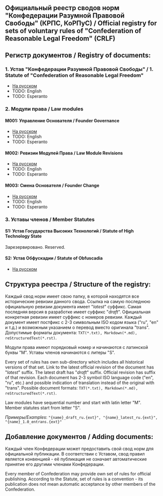 
## Официальный реестр сводов норм "Конфедерации Разумной Правовой Свободы" (КРПС, КоРПуС) / Official registry for sets of voluntary rules of "Confederation of Reasonable Legal Freedom" (CRLF)

## Регистр документов / Registry of documents:

### 1. Устав "Конфедерации Разумной Правовой Свободы" / 1. Statute of "Confederation of Reasonable Legal Freedom"

* [На русском](./0_CRLF_Statute/0_CRLF_Statute_1.1_ru.md)
* TODO: English
* TODO: Esperanto

### 2. Модули права / Law modules

#### M001: Управление Основателя / Founder Governance

* [На русском](./M001_Founder_Governance/Founder_Governance_1.0_ru.md)
* TODO: English
* TODO: Esperanto

#### M002: Ревизии Модулей Права / Law Module Revisions

* [На русском](./M002_LawModuleRevisions/LawModuleRevisions_1.0_ru.md)
* TODO: English
* TODO: Esperanto

#### M003: Смена Основателя / Founder Change

* [На русском](./M003_FounderChange/FounderChange_1.0_ru.md)
* TODO: English
* TODO: Esperanto

### 3. Уставы членов / Member Statutes

#### S1: Устав Государства Высоких Технологий / Statute of High Technology State

Зарезервировано. Reserved.

#### S2: Устав Обфускадии / Statute of Obfuscadia

* [На русском](./S2_Obfuscadia/Obfuscadia_1.0_ru.md)

## Структура реестра / Structure of the registry:

Каждый свод норм имеет свою папку, в которой находятся все исторические ревизии данного свода. Ссылка на самую последнюю официальную ревизии документа имеет "_latest_" суффикс. Самая последняя версия в разработке имеет суффикс "_draft_". Официальная конкретная ревизии имеет суффикс с номеров ревизии. Каждый документ имеет постфикс с 2-3 символьным ISO кодом языка ("ru", "en" и т.д.) и возможным указанием о перевод вместо оригинала "trans". Допустимые форматы документа: `TXT(*.txt), Markdown(*.md), reStructuredText(*.rst)`.

Модули права имеют порядковый номер и начинаются с латинской буквы "M". Уставы членов начинаются с литеры "S".

Every set of rules has own sub-directory which includes all historical versions of that set. Link to the latest official revision of the document has "_latest_" suffix. The latest draft has "_draft_" suffix. Official revision has suffix of that revision. Each document has 2-3 symbol ISO language code ("en", "ru", etc.) and possible indication of translation instead of the original with "trans". Possible document formats: `TXT(*.txt), Markdown(*.md), reStructuredText(*.rst)`.

Law modules have sequential number and start with latin letter "M". Member statutes start from letter "S".

*Примеры/Examples*: `"{name}_draft_ru.{ext}", "{name}_latest_ru.{ext}", "{name}_1.0_entrans.{ext}"`


## Добавление документов / Adding documents:

Каждый член Конфедерации может предоставить свой свод норм для официальной публикации. В соответствии с Уставом, свод правил является конвенцией - её публикация не означает автоматические принятие его другими членами Конфедерации.

Every member of Confederation may provide own set of rules for official publishing. According to the Statute, set of rules is a convention - its publication does not mean automatic acceptance by other members of the Confederation.

